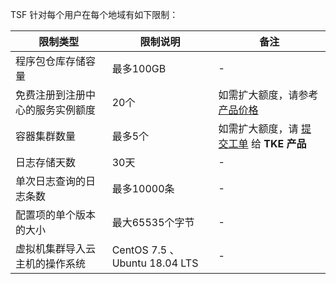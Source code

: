 TSF 针对每个用户在每个地域有如下限制：

|限制类型|限制说明|备注|
|----|------------|----|
|程序包仓库存储容量| 最多100GB|-|
|免费注册到注册中心的服务实例额度| 20个|如需扩大额度，请参考 [产品价格](https://cloud.tencent.com/document/product/649/30024)|
|容器集群数量| 最多5个|如需扩大额度，请 [提交工单](https://console.cloud.tencent.com/workorder/category) 给 **TKE 产品**|
|日志存储天数| 30天|-|
|单次日志查询的日志条数|最多10000条|-|
|配置项的单个版本的大小| 最大65535个字节|-|
|虚拟机集群导入云主机的操作系统|CentOS 7.5 、Ubuntu 18.04 LTS|-|
